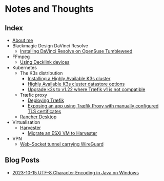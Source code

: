 # Notes and Thoughts

## Index

- [About me](about_me)
- Blackmagic Design DaVinci Resolve
  - [Installing DaVinci Resolve on OpenSuse Tumbleweed](BlackmagicDesign_DaVinciResolve/install_DaVinciResolve_on_OpenSuse_Tumbleweed.md)
- FFmpeg
  - [Using Decklink devices](FFmpeg/using_decklink_devices)
- Kubernetes
  - The K3s distribution
    - [Installing a Highly Available K3s cluster](kubernetes/k3s/deploying_ha_cluster.md)
    - [Highly Available K3s cluster datastore options](kubernetes/k3s/cluster_database_options.md)
    - [Upgrade k3s to v1.22 where Træfik v1 is not compatible](kubernetes/k3s/upgrading_k3s_to_1.22+)
  - Træfic proxy
    - [Deploying Træfik](kubernetes/traefik/traefik_deployment_and_patching.md)
    - [Exposing an app using Træfik Proxy with manually configured TLS certificates](kubernetes/traefik/traefik_with_manual_certificates.md)
  - [Rancher Desktop](kubernetes/rancher_desktop/index)
- Virtualisation
  - [Harvester](virtualisation/harvester/index)
    - [Migrate an ESXi VM to Harvester](virtualisation/harvester/migrate_esxi_to_harvester)
- VPN
  - [Web-Socket tunnel carrying WireGuard](VPN/wstunnel_wireguard)

## Blog Posts

- [2023-10-15 UTF-8 Character Encoding in Java on Windows](java/utf8_character_encoding_windows.md)
